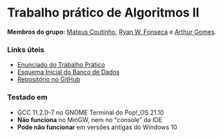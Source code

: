 # Trabalho prático de Algoritmos II

**Membros do grupo:**
[Mateus Coutinho](mailto:maateus.coutinho@gmail.com),
[Ryan W. Fonseca](mailto:ryanfonseca183@gmail.com) e
[Arthur Gomes](mailto:umarthurqualquer74@gmail.com).

<!--  Adicionar coisas aqui -->

### Links úteis

* [Enunciado do Trabalho Prático](https://drive.google.com/file/d/1ZBiuMbhB2HZsXQaZr_W-xiDfEGL1aGtI/view)
* [Esquema Inicial do Banco de Dados](https://prnt.sc/20xe9xu)
* [Repositório no GitHub](https://github.com/mcoutinhof/sistema-hotel)

### Testado em

* GCC 11.2.0-7 no GNOME Terminal do Pop!_OS 21.10
* **Não funciona** no MinGW, nem no "console" da IDE
* **Pode não funcionar** em versões antigas do Windows 10
